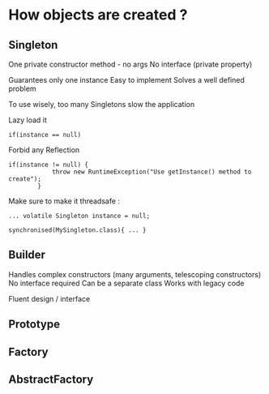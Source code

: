 # How objects are created ?

## Singleton
One private constructor method - no args
No interface (private property)

Guarantees only one instance
Easy to implement
Solves a well defined problem

To use wisely, too many Singletons slow the application

Lazy load it
```
if(instance == null)
```

Forbid any Reflection
```
if(instance != null) {
 			throw new RuntimeException("Use getInstance() method to create");
 		}
```

Make sure to make it threadsafe :
```
... volatile Singleton instance = null;
```
```
synchronised(MySingleton.class){ ... }
```


## Builder
Handles complex constructors (many arguments, telescoping constructors)
No interface required
Can be a separate class
Works with legacy code

Fluent design / interface

## Prototype


## Factory

## AbstractFactory